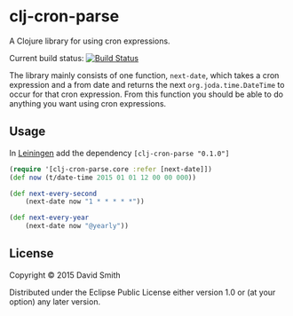 # clj-cron-parse

A Clojure library for using cron expressions.

Current build status: [![Build Status](https://travis-ci.org/shmish111/clj-cron-parse.png)](https://travis-ci.org/shmish111/clj-cron-parse)

The library mainly consists of one function, `next-date`, which takes a cron expression and a from date and returns the
next `org.joda.time.DateTime` to occur for that cron expression.  From this function you should be able to do anything
you want using cron expressions.

## Usage

In [Leiningen](http://github.com/technomancy/leiningen/) add the dependency `[clj-cron-parse "0.1.0"]`

```clojure
(require '[clj-cron-parse.core :refer [next-date]])
(def now (t/date-time 2015 01 01 12 00 00 000))

(def next-every-second
    (next-date now "1 * * * * *"))

(def next-every-year
    (next-date now "@yearly"))
```

## License

Copyright © 2015 David Smith

Distributed under the Eclipse Public License either version 1.0 or (at
your option) any later version.
